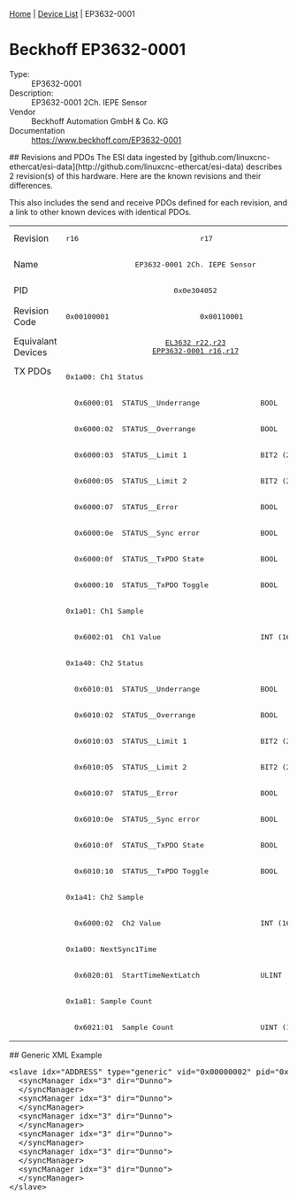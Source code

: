 <div class="nav"><a href="/esi-data">Home</a> | <a href="/esi-data/devices">Device List</a> | EP3632-0001</div>

#  Beckhoff EP3632-0001

<dl>
  <dt>Type:</dt><dd>EP3632-0001</dd>
  <dt>Description:</dt><dd>EP3632-0001 2Ch. IEPE Sensor</dd>
  <dt>Vendor</dt><dd>Beckhoff Automation GmbH & Co. KG</dd>
  <dt>Documentation</dt><dd><a href="https://www.beckhoff.com/EP3632-0001">https://www.beckhoff.com/EP3632-0001</a></dd>
</dl>
## Revisions and PDOs
The ESI data ingested by [github.com/linuxcnc-ethercat/esi-data](http://github.com/linuxcnc-ethercat/esi-data) describes 2 revision(s) of this hardware.  Here are the known revisions and their differences.

This also includes the send and receive PDOs defined for each revision, and a link to other known devices with identical PDOs.

<table>
<tr >
<td class="first">Revision</td>
<td ><pre>r16</pre></td>
<td ><pre>r17</pre></td>
</tr>
<tr >
<td class="first">Name</td>
<td  colspan=2 align="center"><pre>EP3632-0001 2Ch. IEPE Sensor</pre></td>
</tr>
<tr >
<td class="first">PID</td>
<td  colspan=2 align="center"><pre>0x0e304052</pre></td>
</tr>
<tr >
<td class="first">Revision Code</td>
<td ><pre>0x00100001</pre></td>
<td ><pre>0x00110001</pre></td>
</tr>
<tr >
<td class="first">Equivalant Devices</td>
<td  colspan=2 align="center"><pre><a href="EL3632">EL3632 r22,r23</a><br/><a href="EPP3632-0001">EPP3632-0001 r16,r17</a></pre></td>
</tr>
<tr class="txpdo pdosection">
<td class="first" rowspan=26 valign=top>TX PDOs</td>
<td colspan=2 align="left"><pre>0x1a00: Ch1 Status</pre></td>
<td></td>
</tr>
<tr class="txpdo">
<td  colspan=2 align="left"><pre>  0x6000:01  STATUS__Underrange              BOOL</pre></td>
</tr>
<tr class="txpdo">
<td  colspan=2 align="left"><pre>  0x6000:02  STATUS__Overrange               BOOL</pre></td>
</tr>
<tr class="txpdo">
<td  colspan=2 align="left"><pre>  0x6000:03  STATUS__Limit 1                 BIT2 (2 bits)</pre></td>
</tr>
<tr class="txpdo">
<td  colspan=2 align="left"><pre>  0x6000:05  STATUS__Limit 2                 BIT2 (2 bits)</pre></td>
</tr>
<tr class="txpdo">
<td  colspan=2 align="left"><pre>  0x6000:07  STATUS__Error                   BOOL</pre></td>
</tr>
<tr class="txpdo">
<td  colspan=2 align="left"><pre>  0x6000:0e  STATUS__Sync error              BOOL</pre></td>
</tr>
<tr class="txpdo">
<td  colspan=2 align="left"><pre>  0x6000:0f  STATUS__TxPDO State             BOOL</pre></td>
</tr>
<tr class="txpdo">
<td  colspan=2 align="left"><pre>  0x6000:10  STATUS__TxPDO Toggle            BOOL</pre></td>
</tr>
<tr class="txpdo pdosection">
<td  colspan=2 align="left"><pre>0x1a01: Ch1 Sample</pre></td>
</tr>
<tr class="txpdo">
<td  colspan=2 align="left"><pre>  0x6002:01  Ch1 Value                       INT (16 bits)</pre></td>
</tr>
<tr class="txpdo pdosection">
<td  colspan=2 align="left"><pre>0x1a40: Ch2 Status</pre></td>
</tr>
<tr class="txpdo">
<td  colspan=2 align="left"><pre>  0x6010:01  STATUS__Underrange              BOOL</pre></td>
</tr>
<tr class="txpdo">
<td  colspan=2 align="left"><pre>  0x6010:02  STATUS__Overrange               BOOL</pre></td>
</tr>
<tr class="txpdo">
<td  colspan=2 align="left"><pre>  0x6010:03  STATUS__Limit 1                 BIT2 (2 bits)</pre></td>
</tr>
<tr class="txpdo">
<td  colspan=2 align="left"><pre>  0x6010:05  STATUS__Limit 2                 BIT2 (2 bits)</pre></td>
</tr>
<tr class="txpdo">
<td  colspan=2 align="left"><pre>  0x6010:07  STATUS__Error                   BOOL</pre></td>
</tr>
<tr class="txpdo">
<td  colspan=2 align="left"><pre>  0x6010:0e  STATUS__Sync error              BOOL</pre></td>
</tr>
<tr class="txpdo">
<td  colspan=2 align="left"><pre>  0x6010:0f  STATUS__TxPDO State             BOOL</pre></td>
</tr>
<tr class="txpdo">
<td  colspan=2 align="left"><pre>  0x6010:10  STATUS__TxPDO Toggle            BOOL</pre></td>
</tr>
<tr class="txpdo pdosection">
<td  colspan=2 align="left"><pre>0x1a41: Ch2 Sample</pre></td>
</tr>
<tr class="txpdo">
<td  colspan=2 align="left"><pre>  0x6000:02  Ch2 Value                       INT (16 bits)</pre></td>
</tr>
<tr class="txpdo pdosection">
<td  colspan=2 align="left"><pre>0x1a80: NextSync1Time</pre></td>
</tr>
<tr class="txpdo">
<td  colspan=2 align="left"><pre>  0x6020:01  StartTimeNextLatch              ULINT (64 bits)</pre></td>
</tr>
<tr class="txpdo pdosection">
<td  colspan=2 align="left"><pre>0x1a81: Sample Count</pre></td>
</tr>
<tr class="txpdo">
<td  colspan=2 align="left"><pre>  0x6021:01  Sample Count                    UINT (16 bits)</pre></td>
</tr>
</table>
## Generic XML Example
<pre class="xml">
&lt;slave idx="ADDRESS" type="generic" vid="0x00000002" pid="0x0e304052" configPdos="true"&gt;
  &lt;syncManager idx="3" dir="Dunno"&gt;
  &lt;/syncManager&gt;
  &lt;syncManager idx="3" dir="Dunno"&gt;
  &lt;/syncManager&gt;
  &lt;syncManager idx="3" dir="Dunno"&gt;
  &lt;/syncManager&gt;
  &lt;syncManager idx="3" dir="Dunno"&gt;
  &lt;/syncManager&gt;
  &lt;syncManager idx="3" dir="Dunno"&gt;
  &lt;/syncManager&gt;
  &lt;syncManager idx="3" dir="Dunno"&gt;
  &lt;/syncManager&gt;
&lt;/slave&gt;
</pre>
